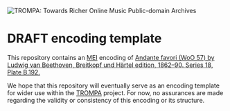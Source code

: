 ![TROMPA: Towards Richer Online Music Public-domain Archives](https://trompamusic.eu/sites/default/files/top-bar-logo_0_0.png)

# DRAFT encoding template

This repository contains an [MEI](https://music-encoding.org) encoding of [Andante favori (WoO 57) by Ludwig van Beethoven, Breitkopf und Härtel edition, 1862–90. Series 18, Plate B.192.](https://imslp.org/wiki/Special:ReverseLookup/58150) 

We hope that this repository will eventually serve as an encoding template for wider use within the [TROMPA](https://trompamusic.eu) project. For now, no assurances are made regarding the validity or consistency of this encoding or its structure.
